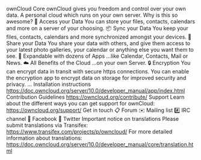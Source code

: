 ownCloud Core ownCloud gives you freedom and control over your own data. A personal cloud which runs on your own server. Why is this so awesome? :file_folder: Access your Data You can store your files, contacts, calendars and more on a server of your choosing. :package: Sync your Data You keep your files, contacts, calendars and more synchronized amongst your devices. :arrows_counterclockwise: Share your Data You share your data with others, and give them access to your latest photo galleries, your calendar or anything else you want them to see. :rocket: Expandable with dozens of Apps ...like Calendar, Contacts, Mail or News. :cloud: All Benefits of the Cloud ...on your own Server. :lock: Encryption You can encrypt data in transit with secure https connections. You can enable the encryption app to encrypt data on storage for improved security and privacy. ... Installation instructions https://doc.owncloud.org/server/10.0/developer_manual/app/index.html Contribution Guidelines https://owncloud.org/contribute/ Support Learn about the different ways you can get support for ownCloud: https://owncloud.org/support/ Get in touch :clipboard: Forum :envelope: Mailing list :hash: IRC channel :busts_in_silhouette: Facebook :hatching_chick: Twitter Important notice on translations Please submit translations via Transifex: https://www.transifex.com/projects/p/owncloud/ For more detailed information about translations: https://doc.owncloud.org/server/10.0/developer_manual/core/translation.html